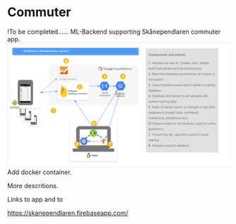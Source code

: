 # Commuter
!To be completed......
ML-Backend supporting Skånependlaren commuter app.
![Backend](https://github.com/k3larra/commuter/blob/master/images/backend_skanependlaren.png "Little image")
Add docker container.

More descritions.

Links to app and to 

https://skanependlaren.firebaseapp.com/


